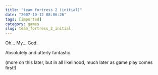 ```yaml
---
title: "team fortress 2 (initial)"
date: "2007-10-12 08:06:26"
tags: [imported]
category: games
slug: team_fortress_2_initial
---
```


Oh... My... God.

Absolutely and utterly fantastic.

(more on this later, but in all likelihood, much later as game play comes first!)

